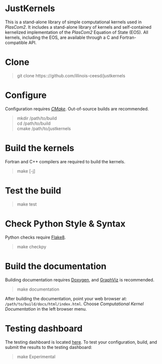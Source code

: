 # JustKernels

This is a stand-alone library of simple computational kernels used in _PlasCom2_. It includes a stand-alone library of kernels 
and self-contained kernelized implementation of the _PlasCom2_ Equation of State (EOS). All kernels, including the EOS, are 
available through a C and Fortran-compatible API. 

# Clone 
> git clone https:://github.com/illinois-ceesd/justkernels

# Configure
Configuration requires [_CMake_](https://cmake.org). Out-of-source builds are recommended. 

> mkdir /path/to/build\
> cd /path/to/build\
> cmake /path/to/justkernels

# Build the kernels
Fortran and C++ compilers are required to build the kernels.
> make [-j]

# Test the build
> make test

# Check Python Style & Syntax
Python checks require [Flake8](https://flake8.pycqa.org/en/latest/).
> make checkpy

# Build the documentation
Building documentation requires [Doxygen](https://doxygen.nl), and [GraphViz](https://graphviz.org) is recommended.

> make documentation

After building the documentation, point your web browser at:
`/path/to/build/docs/html/index.html`. Choose *Computational Kernel Documentation* 
in the left browser menu.

# Testing dashboard
The testing dashboard is located [here](https://my.cdash.org/index.php?project=JustKernels). To test your configuration, build, and submit the results to the testing dashboard:

> make Experimental




